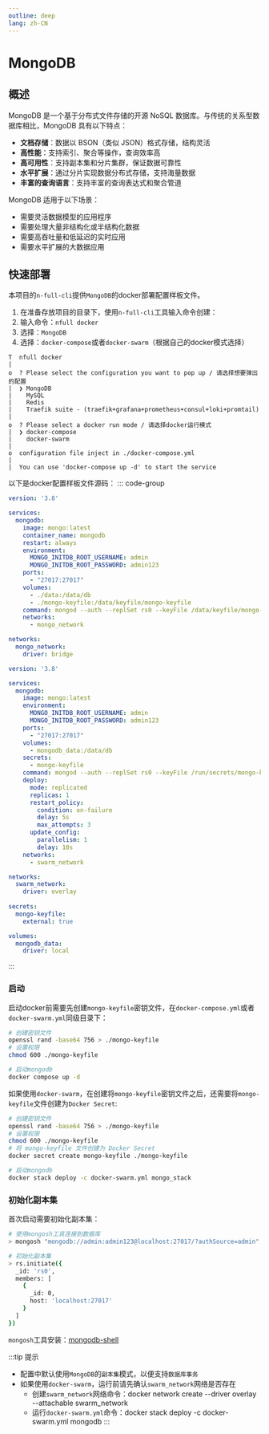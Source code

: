 ```yaml
---
outline: deep
lang: zh-CN
---
```


# MongoDB

## 概述
MongoDB 是一个基于分布式文件存储的开源 NoSQL 数据库。与传统的关系型数据库相比，MongoDB 具有以下特点：

- **文档存储**：数据以 BSON（类似 JSON）格式存储，结构灵活
- **高性能**：支持索引、聚合等操作，查询效率高
- **高可用性**：支持副本集和分片集群，保证数据可靠性
- **水平扩展**：通过分片实现数据分布式存储，支持海量数据
- **丰富的查询语言**：支持丰富的查询表达式和聚合管道

MongoDB 适用于以下场景：
- 需要灵活数据模型的应用程序
- 需要处理大量非结构化或半结构化数据
- 需要高吞吐量和低延迟的实时应用
- 需要水平扩展的大数据应用

## 快速部署
本项目的`n-full-cli`提供`MongoDB`的docker部署配置样板文件。
1. 在准备存放项目的目录下，使用`n-full-cli`工具输入命令创建：
2. 输入命令：`nfull docker`
3. 选择：`MongoDB`
4. 选择：`docker-compose`或者`docker-swarm`（根据自己的docker模式选择）

```sh:no-line-numbers{4,10}
T  nfull docker
|
o  ? Please select the configuration you want to pop up / 请选择想要弹出的配置
|  ❯ MongoDB 
|    MySQL 
|    Redis 
|    Traefik suite - (traefik+grafana+prometheus+consul+loki+promtail)
|
o  ? Please select a docker run mode / 请选择docker运行模式
|  ❯ docker-compose 
|    docker-swarm
|
o  configuration file inject in ./docker-compose.yml
|
|  You can use 'docker-compose up -d' to start the service
```
以下是docker配置样板文件源码：
::: code-group
```yml [docker-compose.yml]
version: '3.8'

services:
  mongodb:
    image: mongo:latest
    container_name: mongodb
    restart: always
    environment:
      MONGO_INITDB_ROOT_USERNAME: admin
      MONGO_INITDB_ROOT_PASSWORD: admin123
    ports:
      - "27017:27017"
    volumes:
      - ./data:/data/db
      - ./mongo-keyfile:/data/keyfile/mongo-keyfile
    command: mongod --auth --replSet rs0 --keyFile /data/keyfile/mongo-keyfile --bind_ip_all
    networks:
      - mongo_network

networks:
  mongo_network:
    driver: bridge

```
```yml [docker-swarm.yml]
version: '3.8'

services:
  mongodb:
    image: mongo:latest
    environment:
      MONGO_INITDB_ROOT_USERNAME: admin
      MONGO_INITDB_ROOT_PASSWORD: admin123
    ports:
      - "27017:27017"
    volumes:
      - mongodb_data:/data/db
    secrets:
      - mongo-keyfile
    command: mongod --auth --replSet rs0 --keyFile /run/secrets/mongo-keyfile --bind_ip_all
    deploy:
      mode: replicated
      replicas: 1
      restart_policy:
        condition: on-failure
        delay: 5s
        max_attempts: 3
      update_config:
        parallelism: 1
        delay: 10s
    networks:
      - swarm_network

networks:
  swarm_network:
    driver: overlay
    
secrets:
  mongo-keyfile:
    external: true

volumes:
  mongodb_data:
    driver: local

```
:::

### 启动
启动docker前需要先创建`mongo-keyfile`密钥文件，在`docker-compose.yml`或者`docker-swarm.yml`同级目录下：
```sh
# 创建密钥文件
openssl rand -base64 756 > ./mongo-keyfile
# 设置权限
chmod 600 ./mongo-keyfile

# 启动mongodb
docker compose up -d
```
如果使用`docker-swarm`，在创建将`mongo-keyfile`密钥文件之后，还需要将`mongo-keyfile`文件创建为`Docker Secret`:
```sh
# 创建密钥文件
openssl rand -base64 756 > ./mongo-keyfile
# 设置权限
chmod 600 ./mongo-keyfile
# 将 mongo-keyfile 文件创建为 Docker Secret
docker secret create mongo-keyfile ./mongo-keyfile

# 启动mongodb
docker stack deploy -c docker-swarm.yml mongo_stack
```

### 初始化副本集
首次启动需要初始化副本集：
```sh
# 使用mongosh工具连接到数据库
> mongosh "mongodb://admin:admin123@localhost:27017/?authSource=admin"

# 初始化副本集
> rs.initiate({
  _id: 'rs0',
  members: [
    {
      _id: 0,
      host: 'localhost:27017'
    }
  ]
})
```
`mongosh`工具安装：[mongodb-shell](https://www.mongodb.com/zh-cn/docs/mongodb-shell/install/)

:::tip 提示
- 配置中默认使用`MongoDB`的`副本集`模式，以便支持`数据库事务`
- 如果使用`docker-swarm`，运行前请先确认`swarm_network`网络是否存在
  - 创建`swarm_network`网络命令：docker network create --driver overlay --attachable swarm_network
  - 运行`docker-swarm.yml`命令：docker stack deploy -c docker-swarm.yml mongodb
:::